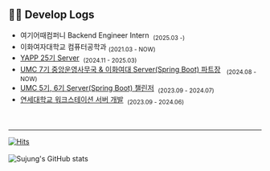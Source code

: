 
## 👩‍💻 Develop Logs
- 여기어때컴퍼니 Backend Engineer Intern  &nbsp;<sub>(2025.03 -)</sub> </br>
- 이화여자대학교 컴퓨터공학과&nbsp;<sub>(2021.03 - NOW)</sub> </br>
- [YAPP 25기 Server](https://www.yapp.co.kr/)  &nbsp;<sub>(2024.11 - 2025.03)</sub> </br>
- [UMC 7기 중앙운영사무국 & 이화여대 Server(Spring Boot) 파트장](https://umc.makeus.in/)  &nbsp; <sub>(2024.08 - NOW)</sub></br>
- [UMC 5기, 6기 Server(Spring Boot) 챌린저](https://umc.makeus.in/)  &nbsp;<sub>(2023.09 - 2024.07)</sub></br>
- [연세대학교 워크스테이션 서버 개발](https://ihei.yonsei.ac.kr/ihei/workstation.do)   &nbsp;<sub>(2023.09 - 2024.06)</sub></br>
<br></br>
---
[![Hits](https://hits.seeyoufarm.com/api/count/incr/badge.svg?url=https%3A%2F%2Fgithub.com%2Fchock-cho%2Fhit-counter&count_bg=%2379C83D&title_bg=%23555555&icon=&icon_color=%23E7E7E7&title=hits&edge_flat=false)](https://hits.seeyoufarm.com)
<br></br>
![Sujung's GitHub stats](https://github-readme-stats.vercel.app/api?username=chock-cho&show_icons=true&theme=dracula)
